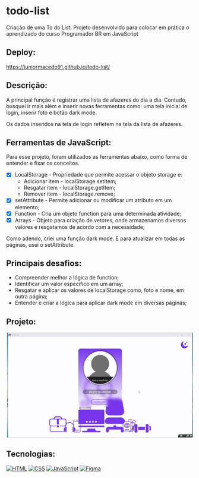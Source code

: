 # todo-list
Criação de uma To do List. Projeto desenvolvido para colocar em prática o aprendizado do curso Programador BR em JavaScript

## Deploy:
https://juniormacedo91.github.io/todo-list/

## Descrição:
A principal função é registrar uma lista de afazeres do dia a dia. Contudo, busquei ir mais além e inserir novas ferramentas como: uma tela inicial de login, inserir foto e botão dark mode.

Os dados inseridos na tela de login refletem na tela da lista de afazeres.

## Ferramentas de JavaScript:

Para esse projeto, foram utilizados as ferramentas abaixo, como forma de entender e fixar os conceitos.

- [x] LocalStorage - Propriedade que permite acessar o objeto storage e:
  - Adicionar item - localStorage.setItem; 
  - Resgatar item - localStorage.getItem;
  - Remover item - localStorage.remove;
- [x] setAttribute - Permite adicionar ou modificar um atributo em um elemento;
- [x] Function - Cria um objeto function para uma determinada atividade;
- [x] Arrays - Objeto para criação de vetores, onde armazenamos diversos valores e resgatamos de acordo com a necessidade;

Como adendo, criei uma função dark mode. E para atualizar em todas as páginas, usei o setAttribute.

## Principais desafios:

- Compreender melhor a lógica de function;
- Identificar um valor especifico em um array;
- Resgatar e aplicar os valores de localStorage como, foto e nome, em outra página;
- Entender e criar a lógica para aplicar dark mode em diversas páginas;

## Projeto:

<p align="center">
  <img src="todolist.gif" width="500px">
</p>

## Tecnologias:

[![HTML](https://img.shields.io/badge/HTML-red?style=for-the-badge&logo=HTML5&labelColor=black)](https://github.com/JuniorMacedo91)
[![CSS](https://img.shields.io/badge/CSS3-blue?style=for-the-badge&logo=CSS3&labelColor=black)](https://github.com/JuniorMacedo91)
[![JavaScript](https://img.shields.io/badge/javascript-yellow?style=for-the-badge&logo=javascript&labelColor=black)](https://github.com/JuniorMacedo91)
[![Figma](https://img.shields.io/badge/figma-teal?style=for-the-badge&logo=figma&labelColor=black)](https://github.com/JuniorMacedo91)

